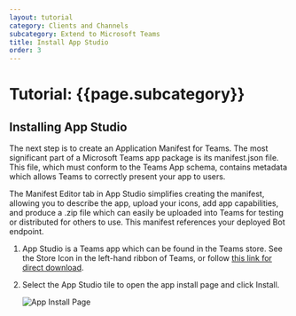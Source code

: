 ```yaml
---
layout: tutorial
category: Clients and Channels
subcategory: Extend to Microsoft Teams
title: Install App Studio
order: 3
---
```


# Tutorial: {{page.subcategory}}

## Installing App Studio

The next step is to create an Application Manifest for Teams. The most significant part of a Microsoft Teams app package is its manifest.json file. This file, which must conform to the Teams App schema, contains metadata which allows Teams to correctly present your app to users.

The Manifest Editor tab in App Studio simplifies creating the manifest, allowing you to describe the app, upload your icons, add app capabilities, and produce a .zip file which can easily be uploaded into Teams for testing or distributed for others to use. This manifest references your deployed Bot endpoint.

1. App Studio is a Teams app which can be found in the Teams store. See the Store Icon in the left-hand ribbon of Teams, or follow [this link for direct download](https://aka.ms/InstallTeamsAppStudio).
1. Select the App Studio tile to open the app install page and click Install.

    ![App Install Page]({{site.baseurl}}/assets/images/teamsappstudioconfiguration.png)